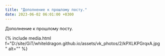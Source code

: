 ```yaml
---
title: "Дополнение к прошлому посту."
date: 2023-06-02 06:01:00 +0300
---
```


Дополнение к прошлому посту.

{% include media.html f="D:/site/GiT/whiteldragon.github.io/assets/vk_photos/2/kPXLKPGrqxA.jpg" alt="" %}
